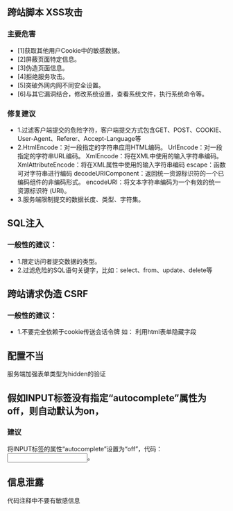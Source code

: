 ## 跨站脚本 XSS攻击
### 主要危害
- [1]获取其他用户Cookie中的敏感数据。
- [2]屏蔽页面特定信息。
- [3]伪造页面信息。
- [4]拒绝服务攻击。
- [5]突破外网内网不同安全设置。
- [6]与其它漏洞结合，修改系统设置，查看系统文件，执行系统命令等。
### 修复建议
- 1.过滤客户端提交的危险字符，客户端提交方式包含GET、POST、COOKIE、User-Agent、Referer、Accept-Language等
- 2.HtmlEncode：对一段指定的字符串应用HTML编码。
    UrlEncode：对一段指定的字符串URL编码。
    XmlEncode：将在XML中使用的输入字符串编码。
    XmlAttributeEncode：将在XML属性中使用的输入字符串编码 
    escape：函数可对字符串进行编码
    decodeURIComponent：返回统一资源标识符的一个已编码组件的非编码形式。
    encodeURI：将文本字符串编码为一个有效的统一资源标识符 (URI)。
- 3.服务端限制提交的数据长度、类型、字符集。

## SQL注入
### 一般性的建议：
- 1.限定访问者提交数据的类型。
- 2.过滤危险的SQL语句关键字，比如：select、from、update、delete等

## 跨站请求伪造 CSRF
### 一般性的建议：
- 1.不要完全依赖于cookie传送会话令牌 如： 利用html表单隐藏字段

## 配置不当
<input type="hidden" name="field＿name" value="value"> 
服务端加强表单类型为hidden的验证

## 假如INPUT标签没有指定“autocomplete”属性为off，则自动默认为on，
### 建议
将INPUT标签的属性“autocomplete”设置为“off”，代码：<INPUT TYPE="password" autocomplete="off">。

## 信息泄露
代码注释中不要有敏感信息